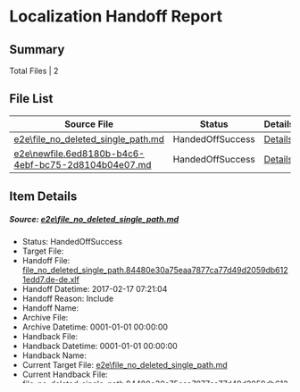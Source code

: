 # <a name='report-top'></a> Localization Handoff Report

## Summary
 Total Files | 2

## File List
 Source File | Status | Details 
 ----------- | ------ | ------- 
 [e2e\file_no_deleted_single_path.md](https://github.com/OpenLocalizationTestOrg/ol-test0/blob/177ff54155d09fd149849516a9ca4b0075b6e244/e2e/file_no_deleted_single_path.md) | HandedOffSuccess | [Details](#b20b0ee05e10bb929fe4aa436f9f1ab84c6e31b83)
 [e2e\newfile.6ed8180b-b4c6-4ebf-bc75-2d8104b04e07.md](https://github.com/OpenLocalizationTestOrg/ol-test0/blob/177ff54155d09fd149849516a9ca4b0075b6e244/e2e/newfile.6ed8180b-b4c6-4ebf-bc75-2d8104b04e07.md) | HandedOffSuccess | [Details](#de8e51f2b271147532660f8faadbc059b60d86ff5)

## Item Details
##### <a name='b20b0ee05e10bb929fe4aa436f9f1ab84c6e31b83'></a> Source: [e2e\file_no_deleted_single_path.md](https://github.com/OpenLocalizationTestOrg/ol-test0/blob/177ff54155d09fd149849516a9ca4b0075b6e244/e2e/file_no_deleted_single_path.md)
* Status: HandedOffSuccess
* Target File: 
* Handoff File: [file_no_deleted_single_path.84480e30a75eaa7877ca77d49d2059db6121edd7.de-de.xlf](https://github.com/OpenLocalizationTestOrg/ol-test0-handoff/blob/f8a74f49128fdd0f2aa9de17a6b81e5db2ebcdcb/ol-handoff/OpenLocalizationTestOrg/ol-test0-dede/xinjiang/mt/file_no_deleted_single_path.84480e30a75eaa7877ca77d49d2059db6121edd7.de-de.xlf)
* Handoff Datetime: 2017-02-17 07:21:04
* Handoff Reason: Include
* Handoff Name: 
* Archive File: 
* Archive Datetime: 0001-01-01 00:00:00
* Handback File: 
* Handback Datetime: 0001-01-01 00:00:00
* Handback Name: 
* Current Target File: [e2e\file_no_deleted_single_path.md](https://github.com/OpenLocalizationTestOrg/ol-test0-dede/blob/4b6273189cf8d8cfa46822e46a3cfe9eabd1f9d9/e2e/file_no_deleted_single_path.md)
* Current Handback File: [file_no_deleted_single_path.84480e30a75eaa7877ca77d49d2059db6121edd7.de-de.xlf](https://github.com/OpenLocalizationTestOrg/ol-test0-handback/blob/f56a12bdd4155640c6d7d30c69364c958156eca2/ol-handback/OpenLocalizationTestOrg/ol-test0-dede/xinjiang/mt/file_no_deleted_single_path.84480e30a75eaa7877ca77d49d2059db6121edd7.de-de.xlf)
* Current Handback Datetime: 2016-12-16 08:39:25
* [Back to Top](#report-top)

##### <a name='de8e51f2b271147532660f8faadbc059b60d86ff5'></a> Source: [e2e\newfile.6ed8180b-b4c6-4ebf-bc75-2d8104b04e07.md](https://github.com/OpenLocalizationTestOrg/ol-test0/blob/177ff54155d09fd149849516a9ca4b0075b6e244/e2e/newfile.6ed8180b-b4c6-4ebf-bc75-2d8104b04e07.md)
* Status: HandedOffSuccess
* Target File: 
* Handoff File: [newfile.6ed8180b-b4c6-4ebf-bc75-2d8104b04e07.9f9a4ee841ad16250e107c62bcd2b13b6abf4711.de-de.xlf](https://github.com/OpenLocalizationTestOrg/ol-test0-handoff/blob/f8a74f49128fdd0f2aa9de17a6b81e5db2ebcdcb/ol-handoff/OpenLocalizationTestOrg/ol-test0-dede/xinjiang/mt/newfile.6ed8180b-b4c6-4ebf-bc75-2d8104b04e07.9f9a4ee841ad16250e107c62bcd2b13b6abf4711.de-de.xlf)
* Handoff Datetime: 2017-02-17 07:21:04
* Handoff Reason: Include
* Handoff Name: 
* Archive File: 
* Archive Datetime: 0001-01-01 00:00:00
* Handback File: 
* Handback Datetime: 0001-01-01 00:00:00
* Handback Name: 
* [Back to Top](#report-top)


## Error Details

Generated by OpenLocalization.
